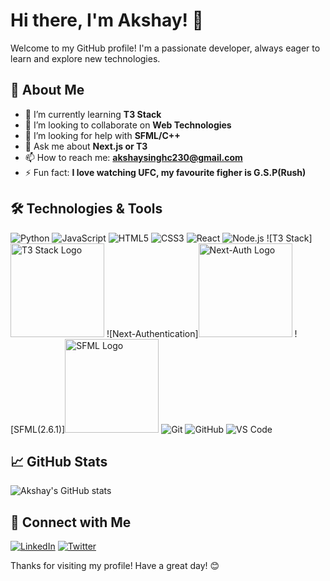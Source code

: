 # Hi there, I'm Akshay! 👋

Welcome to my GitHub profile! I'm a passionate developer, always eager to learn and explore new technologies.

## 🚀 About Me

- 🌱 I’m currently learning **T3 Stack**
- 👯 I’m looking to collaborate on **Web Technologies**
- 🤔 I’m looking for help with **SFML/C++**
- 💬 Ask me about **Next.js or T3**
- 📫 How to reach me: **akshaysinghc230@gmail.com**
- ⚡ Fun fact: **I love watching UFC, my favourite figher is G.S.P(Rush)**

## 🛠️ Technologies & Tools

![Python](https://img.shields.io/badge/-Python-333333?style=flat&logo=python)
![JavaScript](https://img.shields.io/badge/-JavaScript-333333?style=flat&logo=javascript)
![HTML5](https://img.shields.io/badge/-HTML5-333333?style=flat&logo=html5)
![CSS3](https://img.shields.io/badge/-CSS3-333333?style=flat&logo=css3)
![React](https://img.shields.io/badge/-React-333333?style=flat&logo=react)
![Node.js](https://img.shields.io/badge/-Node.js-333333?style=flat&logo=node.js)
![T3 Stack]<img src="https://via.placeholder.com/150?text=T3+Stack" alt="T3 Stack Logo" width="150">
![Next-Authentication]<img src="https://raw.githubusercontent.com/nextauthjs/next-auth/canary/www/static/img/logo/logo-sm.png" alt="Next-Auth Logo" width="150">
![SFML(2.6.1)]<img src="https://www.sfml-dev.org/images/logo.png" alt="SFML Logo" width="150">
![Git](https://img.shields.io/badge/-Git-333333?style=flat&logo=git)
![GitHub](https://img.shields.io/badge/-GitHub-333333?style=flat&logo=github)
![VS Code](https://img.shields.io/badge/-VS%20Code-333333?style=flat&logo=visual-studio-code)

## 📈 GitHub Stats

![Akshay's GitHub stats](https://github-readme-stats.vercel.app/api?username=akshaytheGodxo&show_icons=true&theme=radical)

## 🔗 Connect with Me

[![LinkedIn](https://img.shields.io/badge/-LinkedIn-0077B5?style=flat&logo=linkedin)](https://www.linkedin.com/in/akshay-singh-chauhan-wow/)
[![Twitter](https://img.shields.io/badge/-Twitter-1DA1F2?style=flat&logo=twitter&logoColor=white)](https://x.com/akshays04640139)

Thanks for visiting my profile! Have a great day! 😊
